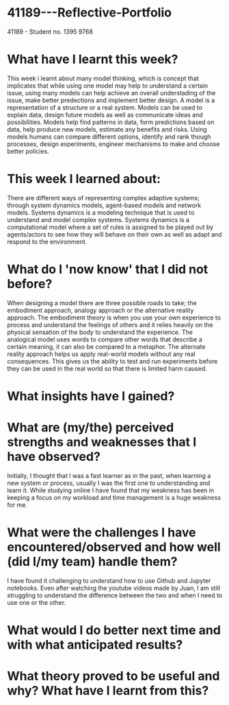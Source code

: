 # 41189---Reflective-Portfolio
41189 - Student no. 1395 9768

# What have I learnt this week?

This week i learnt about many model thinking, which is concept that implicates that while using one model may help to understand a certain issue, using many models can help achieve an overall understading of the issue, make better predections and implement better design. A model is a representation of a structure or a real system. Models can be used to explain data, design future models as well as communicate ideas and possibilities. Models help find patterns in data, form predictions based on data, help produce new models, estimate any benefits and risks. Using models humans can compare different options, identify and rank though processes, design experiments, engineer mechanisms to make and choose better policies. 

# This week I learned about:
There are different ways of representing complex adaptive systems; through system dynamics models, agent-based models and network models. Systems dynamics is a modeling technique that is used to understand and model complex systems. Systems dynamics is a computational model where a set of rules is assigned to be played out by agents/actors to see how they will behave on their own as well as adapt and respond to the environment. 

# What do I 'now know' that I did not before?
When designing a model there are three possible roads to take; the embodiment approach, analogy approach or the alternative reality approach. The embodiment theory is when you use your own experience to process and understand the feelings of others and it relies heavily on the physical sensation of the body to understand the experience. The analogical model uses words to compare other words that describe a certain meaning, it can also be compared to a metaphor. The alternate reality approach helps us apply real-world models without any real consequences. This gives us the ability to test and run experiments before they can be used in the real world so that there is limited harm caused.

# What insights have I gained?

# What are (my/the) perceived strengths and weaknesses that I have observed?

Initially, I thought that I was a fast learner as in the past, when learning a new system or process, usually I was the first one to understanding and learn it. While studying online I have found that my weakness has been in keeping a focus on my workload and time management is a huge weakness for me. 

# What were the challenges I have encountered/observed and how well (did I/my team) handle them?
I have found it challenging to understand how to use Github and Jupyter notebooks. Even after watching the youtube videos made by Juan, I am still struggling to understand the difference between the two and when I need to use one or the other. 

# What would I do better next time and with what anticipated results?


# What theory proved to be useful and why? What have I learnt from this?

